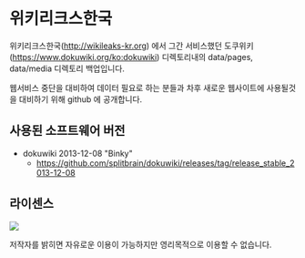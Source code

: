 # 위키리크스한국

위키리크스한국(http://wikileaks-kr.org) 에서 그간 서비스했던 도쿠위키(https://www.dokuwiki.org/ko:dokuwiki) 디렉토리내의 data/pages, data/media 디렉토리 백업입니다.

웹서비스 중단을 대비하여 데이터 필요로 하는 분들과 차후 새로운 웹사이트에 사용될것을 대비하기 위해 github 에 공개합니다.

## 사용된 소프트웨어 버전

- dokuwiki 2013-12-08 "Binky"
  - https://github.com/splitbrain/dokuwiki/releases/tag/release_stable_2013-12-08 

## 라이센스 

![](http://mirrors.creativecommons.org/presskit/buttons/88x31/png/by-nc.png)

저작자를 밝히면 자유로운 이용이 가능하지만 영리목적으로 이용할 수 없습니다.
